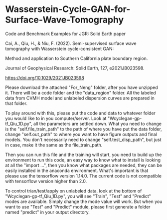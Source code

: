 # Wasserstein-Cycle-GAN-for-Surface-Wave-Tomography
Code and Benchmark Examples for JGR: Solid Earth paper

Cai, A., Qiu, H., & Niu, F. (2022). Semi-supervised surface wave tomography with Wasserstein cycle-consistent GAN: 

Method and application to Southern California plate boundary region. 

Journal of Geophysical Research: Solid Earth, 127, e2021JB023598.

https://doi.org/10.1029/2021JB023598

Please download the attached "For_Neng" folder, after you have unzipped it. There will be a code folder and the "data_region" folder. All the labeled data from CVMH model and unlabeled dispersion curves are prepared in that folder.

To play around with this, please put the code and data to whatever folder you would like to in you computer/server. Look at "Wcyclegan-gp-tf_Qiu_1D.py", all the parameters are settled down. What you need to change is the "self.file_train_path" to the path of where you have put the data folder, change "self.out_path" to where you want to have figure outputs and final models. You don't necessarily need to change "self.test_disp_path", but just in case, make it the same as the file_train_path.

Then you can run this file and the training will start, you need to build up the environment to run this code, an easy way to know what to install is looking at all the "import ...", then you know what packages are needed, they can be easily installed in the anaconda environment. What's important is that please use the tensorflow version 1.14.0. The current code is not compatible with tensorflow version higher than 2.0.

To control trian/test/apply on unlabeled data, look at the bottom of "Wcyclegan-gp-tf_Qiu_1D.py", you will see "Train", "Test" and "Predict" modes are available. Simply change the mode value will work. But when you want to use "Test" and "Predict" module, please first generate a folder named "predict" in your output directory.
